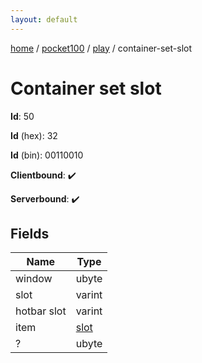```yaml
---
layout: default
---
```


[home](/)  /  [pocket100](/protocol/pocket100)  /  [play](/protocol/pocket100/play)  /  container-set-slot

# Container set slot

**Id**: 50

**Id** (hex): 32

**Id** (bin): 00110010

**Clientbound**: ✔️

**Serverbound**: ✔️

## Fields

Name | Type
---|---
window | ubyte
slot | varint
hotbar slot | varint
item | [slot](/protocol/pocket100/types/slot)
? | ubyte
